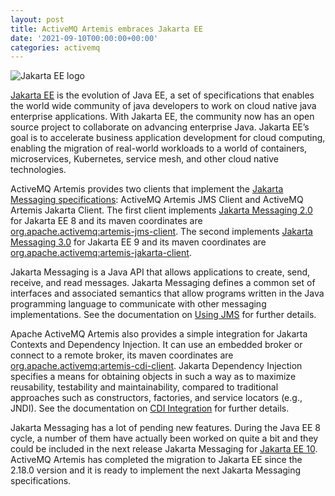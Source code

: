 ```yaml
---
layout: post
title: ActiveMQ Artemis embraces Jakarta EE
date: '2021-09-10T00:00:00+00:00'
categories: activemq
---
```

<img class="margin-auto img-responsive" src="https://www.eclipse.org/org/artwork/images/jakartaee_c.png" alt="Jakarta EE logo">
<p><a href="https://jakarta.ee/">Jakarta EE</a> is the evolution of Java EE, a set of specifications that enables the world wide community of java developers to work on cloud native java enterprise applications. With Jakarta EE, the community now has an open source project to collaborate on advancing enterprise Java. Jakarta EE&rsquo;s goal is to accelerate business application development for cloud computing, enabling the migration of real-world workloads to a world of containers, microservices, Kubernetes, service mesh, and other cloud native technologies.</p>
<p>ActiveMQ Artemis provides two clients that implement the <a href="https://jakarta.ee/specifications/messaging/">Jakarta Messaging specifications</a>: ActiveMQ Artemis JMS Client and ActiveMQ Artemis Jakarta Client. The first client implements <a href="https://jakarta.ee/specifications/messaging/2.0/">Jakarta Messaging 2.0</a> for Jakarta EE 8 and its maven coordinates are <a href="https://search.maven.org/artifact/org.apache.activemq/artemis-jms-client">org.apache.activemq:artemis-jms-client</a>. The second implements <a href="https://jakarta.ee/specifications/messaging/3.0/">Jakarta Messaging 3.0</a> for Jakarta EE 9 and its maven coordinates are <a href="https://search.maven.org/artifact/org.apache.activemq/artemis-jakarta-client">org.apache.activemq:artemis-jakarta-client</a>.</p>
<p>Jakarta Messaging is a Java API that allows applications to create, send, receive, and read messages. Jakarta Messaging defines a common set of interfaces and associated semantics that allow programs written in the Java programming language to communicate with other messaging implementations. See the documentation on <a href="https://activemq.apache.org/components/artemis/documentation/latest/using-jms.html">Using JMS</a> for further details.</p>
<p>Apache ActiveMQ Artemis also provides a simple integration for Jakarta Contexts and Dependency Injection. It can use an embedded broker or connect to a remote broker, its maven coordinates are <a href="https://search.maven.org/artifact/org.apache.activemq/artemis-cdi-client">org.apache.activemq:artemis-cdi-client</a>. Jakarta Dependency Injection specifies a means for obtaining objects in such a way as to maximize reusability, testability and maintainability, compared to traditional approaches such as constructors, factories, and service locators (e.g., JNDI). See the documentation on <a href="https://activemq.apache.org/components/artemis/documentation/latest/cdi-integration.html">CDI Integration</a> for further details.</p>
<p>Jakarta Messaging has a lot of pending new features. During the Java EE 8 cycle, a number of them have actually been worked on quite a bit and they could be included in the next release Jakarta Messaging for <a href="https://blogs.oracle.com/javamagazine/java-jakartaee-cdi-ejb-jsf-tijms">Jakarta EE 10</a>. ActiveMQ Artemis has completed the migration to Jakarta EE since the 2.18.0 version and it is ready to implement the next Jakarta Messaging specifications.</p>
